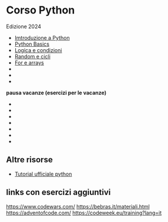 # Corso Python 
Edizione 2024

- [Imtroduzione a Python](https://docs.google.com/presentation/d/1z6GuzNGXycij9qK79a7ci4ivnjvjKvWVkCb3PucQkOc/edit?usp=sharing)
- [Python Basics](https://docs.google.com/presentation/d/1UnV41yNugB5PFIWHoqR0XMO-25PDGz5DPIyhnbnPrpo/edit?usp=sharing) 
- [Logica e condizioni](https://docs.google.com/presentation/d/1BJzR6xVwtJbR8HcokUYImME-uRtoqgJoDi7uBnhKhAU/edit?usp=sharing)
- [Random e cicli](https://docs.google.com/presentation/d/197-SjagwsbEFqtd4zU3qVbJKvYgc8uKKZuAXysrXrJU/edit?usp=sharing)
- [For e arrays](https://docs.google.com/presentation/d/1qQfNmTPyZ5Ovm115h922XWoU4A-uxZdhg5dhhuTEuvQ/edit?usp=sharing)
- 
-
-

**pausa vacanze (esercizi per le vacanze)**

-
-
- 
-
-
-
-

## Altre risorse
- [Tutorial ufficiale python](https://docs.python.org/3/tutorial/index.html)


## links con esercizi aggiuntivi

https://www.codewars.com/
https://bebras.it/materiali.html
https://adventofcode.com/
https://codeweek.eu/training?lang=it